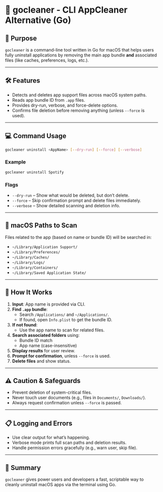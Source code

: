 
# 🧹 gocleaner - CLI AppCleaner Alternative (Go)

## 📌 Purpose

`gocleaner` is a command-line tool written in Go for macOS that helps users fully uninstall applications by removing the main app bundle **and** associated files (like caches, preferences, logs, etc.).

---

## 🛠 Features

- Detects and deletes app support files across macOS system paths.
- Reads app bundle ID from `.app` files.
- Provides dry-run, verbose, and force-delete options.
- Confirms file deletion before removing anything (unless `--force` is used).

---

## 💻 Command Usage

```bash
gocleaner uninstall <AppName> [--dry-run] [--force] [--verbose]
```

### Example
```bash
gocleaner uninstall Spotify
```

### Flags

- `--dry-run` – Show what would be deleted, but don’t delete.
- `--force` – Skip confirmation prompt and delete files immediately.
- `--verbose` – Show detailed scanning and deletion info.

---

## 📂 macOS Paths to Scan

Files related to the app (based on name or bundle ID) will be searched in:

- `~/Library/Application Support/`
- `~/Library/Preferences/`
- `~/Library/Caches/`
- `~/Library/Logs/`
- `~/Library/Containers/`
- `~/Library/Saved Application State/`

---

## 🧠 How It Works

1. **Input**: App name is provided via CLI.
2. **Find `.app` bundle**:
   - Search `/Applications/` and `~/Applications/`.
   - If found, open `Info.plist` to get the bundle ID.
3. **If not found**:
   - Use the app name to scan for related files.
4. **Search associated folders** using:
   - Bundle ID match
   - App name (case-insensitive)
5. **Display results** for user review.
6. **Prompt for confirmation**, unless `--force` is used.
7. **Delete files** and show status.

---

## ⚠️ Caution & Safeguards

- Prevent deletion of system-critical files.
- Never touch user documents (e.g., files in `Documents/`, `Downloads/`).
- Always request confirmation unless `--force` is passed.

---

## 📋 Logging and Errors

- Use clear output for what’s happening.
- Verbose mode prints full scan paths and deletion results.
- Handle permission errors gracefully (e.g., warn user, skip file).

---

## 🏁 Summary

`gocleaner` gives power users and developers a fast, scriptable way to cleanly uninstall macOS apps via the terminal using Go.
